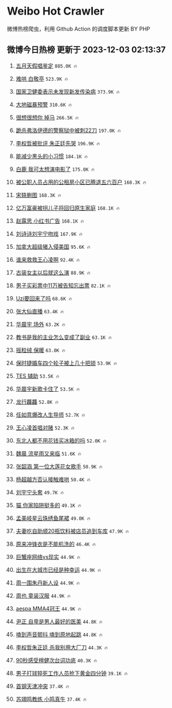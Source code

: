 # Weibo Hot Crawler 



微博热榜爬虫，利用 Github Action 的调度脚本更新 BY PHP 


## 微博今日热榜 更新于 2023-12-03 02:13:37 
1. [五月天假唱鉴定](https://s.weibo.com/weibo?q=%E4%BA%94%E6%9C%88%E5%A4%A9%E5%81%87%E5%94%B1%E9%89%B4%E5%AE%9A&t=31&band_rank=1&Refer=top) `885.0K 🔥` 

1. [难哄 白敬亭](https://s.weibo.com/weibo?q=%E9%9A%BE%E5%93%84%20%E7%99%BD%E6%95%AC%E4%BA%AD&t=31&band_rank=2&Refer=top) `523.9K 🔥` 

1. [国家卫健委表示未发现新发传染病](https://s.weibo.com/weibo?q=%23%E5%9B%BD%E5%AE%B6%E5%8D%AB%E5%81%A5%E5%A7%94%E8%A1%A8%E7%A4%BA%E6%9C%AA%E5%8F%91%E7%8E%B0%E6%96%B0%E5%8F%91%E4%BC%A0%E6%9F%93%E7%97%85%23&t=31&band_rank=3&Refer=top) `373.9K 🔥` 

1. [大地磁暴预警](https://s.weibo.com/weibo?q=%23%E5%A4%A7%E5%9C%B0%E7%A3%81%E6%9A%B4%E9%A2%84%E8%AD%A6%23&t=31&band_rank=4&Refer=top) `310.6K 🔥` 

1. [很想很想你 掉马](https://s.weibo.com/weibo?q=%E5%BE%88%E6%83%B3%E5%BE%88%E6%83%B3%E4%BD%A0%20%E6%8E%89%E9%A9%AC&t=31&band_rank=5&Refer=top) `266.5K 🔥` 

1. [跪杀弗洛伊德的警察狱中被刺22刀](https://s.weibo.com/weibo?q=%23%E8%B7%AA%E6%9D%80%E5%BC%97%E6%B4%9B%E4%BC%8A%E5%BE%B7%E7%9A%84%E8%AD%A6%E5%AF%9F%E7%8B%B1%E4%B8%AD%E8%A2%AB%E5%88%BA22%E5%88%80%23&t=31&band_rank=6&Refer=top) `197.0K 🔥` 

1. [李权哲被批评 朱正廷先哭](https://s.weibo.com/weibo?q=%E6%9D%8E%E6%9D%83%E5%93%B2%E8%A2%AB%E6%89%B9%E8%AF%84%20%E6%9C%B1%E6%AD%A3%E5%BB%B7%E5%85%88%E5%93%AD&t=31&band_rank=7&Refer=top) `196.9K 🔥` 

1. [能减少黑头的小习惯](https://s.weibo.com/weibo?q=%E8%83%BD%E5%87%8F%E5%B0%91%E9%BB%91%E5%A4%B4%E7%9A%84%E5%B0%8F%E4%B9%A0%E6%83%AF&t=31&band_rank=8&Refer=top) `184.1K 🔥` 

1. [白鹿 我可太想演电影了](https://s.weibo.com/weibo?q=%E7%99%BD%E9%B9%BF%20%E6%88%91%E5%8F%AF%E5%A4%AA%E6%83%B3%E6%BC%94%E7%94%B5%E5%BD%B1%E4%BA%86&t=31&band_rank=9&Refer=top) `175.0K 🔥` 

1. [被公职人员占用的公租房小区已腾退五六百户](https://s.weibo.com/weibo?q=%23%E8%A2%AB%E5%85%AC%E8%81%8C%E4%BA%BA%E5%91%98%E5%8D%A0%E7%94%A8%E7%9A%84%E5%85%AC%E7%A7%9F%E6%88%BF%E5%B0%8F%E5%8C%BA%E5%B7%B2%E8%85%BE%E9%80%80%E4%BA%94%E5%85%AD%E7%99%BE%E6%88%B7%23&t=31&band_rank=10&Refer=top) `168.3K 🔥` 

1. [宋轶删图](https://s.weibo.com/weibo?q=%23%E5%AE%8B%E8%BD%B6%E5%88%A0%E5%9B%BE%23&t=31&band_rank=11&Refer=top) `168.3K 🔥` 

1. [亿万富豪被拐儿子将回归原生家庭](https://s.weibo.com/weibo?q=%23%E4%BA%BF%E4%B8%87%E5%AF%8C%E8%B1%AA%E8%A2%AB%E6%8B%90%E5%84%BF%E5%AD%90%E5%B0%86%E5%9B%9E%E5%BD%92%E5%8E%9F%E7%94%9F%E5%AE%B6%E5%BA%AD%23&t=31&band_rank=12&Refer=top) `168.1K 🔥` 

1. [赵露思 小红书广告](https://s.weibo.com/weibo?q=%E8%B5%B5%E9%9C%B2%E6%80%9D%20%E5%B0%8F%E7%BA%A2%E4%B9%A6%E5%B9%BF%E5%91%8A&t=31&band_rank=13&Refer=top) `168.1K 🔥` 

1. [刘诗诗刘宇宁吻戏](https://s.weibo.com/weibo?q=%E5%88%98%E8%AF%97%E8%AF%97%E5%88%98%E5%AE%87%E5%AE%81%E5%90%BB%E6%88%8F&t=31&band_rank=14&Refer=top) `167.9K 🔥` 

1. [加拿大超级猪入侵美国](https://s.weibo.com/weibo?q=%23%E5%8A%A0%E6%8B%BF%E5%A4%A7%E8%B6%85%E7%BA%A7%E7%8C%AA%E5%85%A5%E4%BE%B5%E7%BE%8E%E5%9B%BD%23&t=31&band_rank=15&Refer=top) `95.6K 🔥` 

1. [谁来救救王心凌啊](https://s.weibo.com/weibo?q=%E8%B0%81%E6%9D%A5%E6%95%91%E6%95%91%E7%8E%8B%E5%BF%83%E5%87%8C%E5%95%8A&t=31&band_rank=16&Refer=top) `92.4K 🔥` 

1. [古装女主以后就这么演](https://s.weibo.com/weibo?q=%E5%8F%A4%E8%A3%85%E5%A5%B3%E4%B8%BB%E4%BB%A5%E5%90%8E%E5%B0%B1%E8%BF%99%E4%B9%88%E6%BC%94&t=31&band_rank=17&Refer=top) `88.9K 🔥` 

1. [男子买彩票中11万被告知忘出票](https://s.weibo.com/weibo?q=%23%E7%94%B7%E5%AD%90%E4%B9%B0%E5%BD%A9%E7%A5%A8%E4%B8%AD11%E4%B8%87%E8%A2%AB%E5%91%8A%E7%9F%A5%E5%BF%98%E5%87%BA%E7%A5%A8%23&t=31&band_rank=18&Refer=top) `82.1K 🔥` 

1. [Uzi要回来了吗](https://s.weibo.com/weibo?q=Uzi%E8%A6%81%E5%9B%9E%E6%9D%A5%E4%BA%86%E5%90%97&t=31&band_rank=19&Refer=top) `68.6K 🔥` 

1. [张大仙直播](https://s.weibo.com/weibo?q=%E5%BC%A0%E5%A4%A7%E4%BB%99%E7%9B%B4%E6%92%AD&t=31&band_rank=20&Refer=top) `63.4K 🔥` 

1. [华晨宇 场外](https://s.weibo.com/weibo?q=%E5%8D%8E%E6%99%A8%E5%AE%87%20%E5%9C%BA%E5%A4%96&t=31&band_rank=21&Refer=top) `63.2K 🔥` 

1. [教书是我的主业怎么变成了副业](https://s.weibo.com/weibo?q=%23%E6%95%99%E4%B9%A6%E6%98%AF%E6%88%91%E7%9A%84%E4%B8%BB%E4%B8%9A%E6%80%8E%E4%B9%88%E5%8F%98%E6%88%90%E4%BA%86%E5%89%AF%E4%B8%9A%23&t=31&band_rank=22&Refer=top) `63.1K 🔥` 

1. [摇粒绒 保暖](https://s.weibo.com/weibo?q=%E6%91%87%E7%B2%92%E7%BB%92%20%E4%BF%9D%E6%9A%96&t=31&band_rank=23&Refer=top) `63.0K 🔥` 

1. [保时捷婚车四个轮子被上几十把锁](https://s.weibo.com/weibo?q=%23%E4%BF%9D%E6%97%B6%E6%8D%B7%E5%A9%9A%E8%BD%A6%E5%9B%9B%E4%B8%AA%E8%BD%AE%E5%AD%90%E8%A2%AB%E4%B8%8A%E5%87%A0%E5%8D%81%E6%8A%8A%E9%94%81%23&t=31&band_rank=24&Refer=top) `53.9K 🔥` 

1. [TES 辅助](https://s.weibo.com/weibo?q=TES%20%E8%BE%85%E5%8A%A9&t=31&band_rank=25&Refer=top) `53.5K 🔥` 

1. [华晨宇新歌卡住了](https://s.weibo.com/weibo?q=%23%E5%8D%8E%E6%99%A8%E5%AE%87%E6%96%B0%E6%AD%8C%E5%8D%A1%E4%BD%8F%E4%BA%86%23&t=31&band_rank=26&Refer=top) `53.5K 🔥` 

1. [龙行龘龘](https://s.weibo.com/weibo?q=%23%E9%BE%99%E8%A1%8C%E9%BE%98%E9%BE%98%23&t=31&band_rank=27&Refer=top) `52.8K 🔥` 

1. [任如意爆改人生导师](https://s.weibo.com/weibo?q=%E4%BB%BB%E5%A6%82%E6%84%8F%E7%88%86%E6%94%B9%E4%BA%BA%E7%94%9F%E5%AF%BC%E5%B8%88&t=31&band_rank=28&Refer=top) `52.7K 🔥` 

1. [王心凌首唱对赌](https://s.weibo.com/weibo?q=%E7%8E%8B%E5%BF%83%E5%87%8C%E9%A6%96%E5%94%B1%E5%AF%B9%E8%B5%8C&t=31&band_rank=29&Refer=top) `52.3K 🔥` 

1. [东北人都不用花钱买冰箱的吗](https://s.weibo.com/weibo?q=%23%E4%B8%9C%E5%8C%97%E4%BA%BA%E9%83%BD%E4%B8%8D%E7%94%A8%E8%8A%B1%E9%92%B1%E4%B9%B0%E5%86%B0%E7%AE%B1%E7%9A%84%E5%90%97%23&t=31&band_rank=30&Refer=top) `52.0K 🔥` 

1. [魏晨 流星雨又来临](https://s.weibo.com/weibo?q=%E9%AD%8F%E6%99%A8%20%E6%B5%81%E6%98%9F%E9%9B%A8%E5%8F%88%E6%9D%A5%E4%B8%B4&t=31&band_rank=31&Refer=top) `51.6K 🔥` 

1. [张韶涵 第一位大莲花女歌手](https://s.weibo.com/weibo?q=%E5%BC%A0%E9%9F%B6%E6%B6%B5%20%E7%AC%AC%E4%B8%80%E4%BD%8D%E5%A4%A7%E8%8E%B2%E8%8A%B1%E5%A5%B3%E6%AD%8C%E6%89%8B&t=31&band_rank=32&Refer=top) `50.9K 🔥` 

1. [杨超越方否认接触难哄](https://s.weibo.com/weibo?q=%23%E6%9D%A8%E8%B6%85%E8%B6%8A%E6%96%B9%E5%90%A6%E8%AE%A4%E6%8E%A5%E8%A7%A6%E9%9A%BE%E5%93%84%23&t=31&band_rank=33&Refer=top) `50.4K 🔥` 

1. [刘宇宁头套](https://s.weibo.com/weibo?q=%E5%88%98%E5%AE%87%E5%AE%81%E5%A4%B4%E5%A5%97&t=31&band_rank=34&Refer=top) `49.7K 🔥` 

1. [猫 你家陷阱挺多的](https://s.weibo.com/weibo?q=%E7%8C%AB%20%E4%BD%A0%E5%AE%B6%E9%99%B7%E9%98%B1%E6%8C%BA%E5%A4%9A%E7%9A%84&t=31&band_rank=35&Refer=top) `49.1K 🔥` 

1. [孟美岐星云珠绣鱼尾裙](https://s.weibo.com/weibo?q=%23%E5%AD%9F%E7%BE%8E%E5%B2%90%E6%98%9F%E4%BA%91%E7%8F%A0%E7%BB%A3%E9%B1%BC%E5%B0%BE%E8%A3%99%23&t=31&band_rank=36&Refer=top) `49.0K 🔥` 

1. [夫妻吃自助顺20瓶饮料被店员追到车库](https://s.weibo.com/weibo?q=%23%E5%A4%AB%E5%A6%BB%E5%90%83%E8%87%AA%E5%8A%A9%E9%A1%BA20%E7%93%B6%E9%A5%AE%E6%96%99%E8%A2%AB%E5%BA%97%E5%91%98%E8%BF%BD%E5%88%B0%E8%BD%A6%E5%BA%93%23&t=31&band_rank=37&Refer=top) `47.9K 🔥` 

1. [原来冲锋衣是不能机洗的](https://s.weibo.com/weibo?q=%23%E5%8E%9F%E6%9D%A5%E5%86%B2%E9%94%8B%E8%A1%A3%E6%98%AF%E4%B8%8D%E8%83%BD%E6%9C%BA%E6%B4%97%E7%9A%84%23&t=31&band_rank=38&Refer=top) `46.4K 🔥` 

1. [巨蟹座网络vs现实](https://s.weibo.com/weibo?q=%E5%B7%A8%E8%9F%B9%E5%BA%A7%E7%BD%91%E7%BB%9Cvs%E7%8E%B0%E5%AE%9E&t=31&band_rank=39&Refer=top) `44.9K 🔥` 

1. [出生在大城市已经是种幸运](https://s.weibo.com/weibo?q=%23%E5%87%BA%E7%94%9F%E5%9C%A8%E5%A4%A7%E5%9F%8E%E5%B8%82%E5%B7%B2%E7%BB%8F%E6%98%AF%E7%A7%8D%E5%B9%B8%E8%BF%90%23&t=31&band_rank=40&Refer=top) `44.9K 🔥` 

1. [周一围朱丹新人设](https://s.weibo.com/weibo?q=%E5%91%A8%E4%B8%80%E5%9B%B4%E6%9C%B1%E4%B8%B9%E6%96%B0%E4%BA%BA%E8%AE%BE&t=31&band_rank=41&Refer=top) `44.9K 🔥` 

1. [周也 童装汉服](https://s.weibo.com/weibo?q=%E5%91%A8%E4%B9%9F%20%E7%AB%A5%E8%A3%85%E6%B1%89%E6%9C%8D&t=31&band_rank=42&Refer=top) `44.9K 🔥` 

1. [aespa MMA4冠王](https://s.weibo.com/weibo?q=aespa%20MMA4%E5%86%A0%E7%8E%8B&t=31&band_rank=43&Refer=top) `44.9K 🔥` 

1. [尹正 自卑是男人最好的医美](https://s.weibo.com/weibo?q=%E5%B0%B9%E6%AD%A3%20%E8%87%AA%E5%8D%91%E6%98%AF%E7%94%B7%E4%BA%BA%E6%9C%80%E5%A5%BD%E7%9A%84%E5%8C%BB%E7%BE%8E&t=31&band_rank=44&Refer=top) `44.8K 🔥` 

1. [嗑到声音颤抖 嗑到原地起跳](https://s.weibo.com/weibo?q=%E5%97%91%E5%88%B0%E5%A3%B0%E9%9F%B3%E9%A2%A4%E6%8A%96%20%E5%97%91%E5%88%B0%E5%8E%9F%E5%9C%B0%E8%B5%B7%E8%B7%B3&t=31&band_rank=45&Refer=top) `44.8K 🔥` 

1. [李权哲朱正廷 杀我别用大厂刀](https://s.weibo.com/weibo?q=%E6%9D%8E%E6%9D%83%E5%93%B2%E6%9C%B1%E6%AD%A3%E5%BB%B7%20%E6%9D%80%E6%88%91%E5%88%AB%E7%94%A8%E5%A4%A7%E5%8E%82%E5%88%80&t=31&band_rank=46&Refer=top) `44.3K 🔥` 

1. [90秒感受檀健次台词功底](https://s.weibo.com/weibo?q=90%E7%A7%92%E6%84%9F%E5%8F%97%E6%AA%80%E5%81%A5%E6%AC%A1%E5%8F%B0%E8%AF%8D%E5%8A%9F%E5%BA%95&t=31&band_rank=47&Refer=top) `40.3K 🔥` 

1. [男子打球猝死工作人员抢下黄金四分钟](https://s.weibo.com/weibo?q=%23%E7%94%B7%E5%AD%90%E6%89%93%E7%90%83%E7%8C%9D%E6%AD%BB%E5%B7%A5%E4%BD%9C%E4%BA%BA%E5%91%98%E6%8A%A2%E4%B8%8B%E9%BB%84%E9%87%91%E5%9B%9B%E5%88%86%E9%92%9F%23&t=31&band_rank=48&Refer=top) `39.1K 🔥` 

1. [首钢天津冲突](https://s.weibo.com/weibo?q=%23%E9%A6%96%E9%92%A2%E5%A4%A9%E6%B4%A5%E5%86%B2%E7%AA%81%23&t=31&band_rank=49&Refer=top) `37.4K 🔥` 

1. [苏翊鸣教练 小鸣真牛](https://s.weibo.com/weibo?q=%E8%8B%8F%E7%BF%8A%E9%B8%A3%E6%95%99%E7%BB%83%20%E5%B0%8F%E9%B8%A3%E7%9C%9F%E7%89%9B&t=31&band_rank=50&Refer=top) `37.4K 🔥` 

